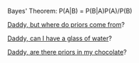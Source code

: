 Bayes' Theorem: P(A|B) = P(B|A)P(A)/P(B)

[Daddy, but where do priors come from](priors/priors.md)?

[Daddy, can I have a glass of water](../coffee/drink-water/drink.md)?

[Daddy, are there priors in my chocolate](../../chocolateOrSleep/chocolateOrSleep.md)?
